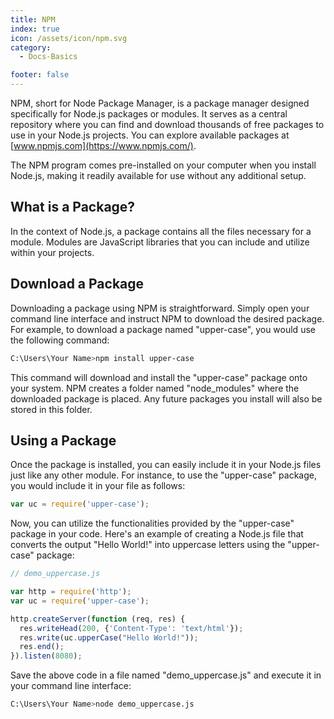 ```yaml
---
title: NPM
index: true
icon: /assets/icon/npm.svg
category:
  - Docs-Basics

footer: false
---
```


NPM, short for Node Package Manager, is a package manager designed specifically for Node.js packages or modules. It serves as a central repository where you can find and download thousands of free packages to use in your Node.js projects. You can explore available packages at [www.npmjs.com](https://www.npmjs.com/).

The NPM program comes pre-installed on your computer when you install Node.js, making it readily available for use without any additional setup.

## What is a Package?

In the context of Node.js, a package contains all the files necessary for a module. Modules are JavaScript libraries that you can include and utilize within your projects.

## Download a Package

Downloading a package using NPM is straightforward. Simply open your command line interface and instruct NPM to download the desired package. For example, to download a package named "upper-case", you would use the following command:

```bash
C:\Users\Your Name>npm install upper-case
```

This command will download and install the "upper-case" package onto your system. NPM creates a folder named "node_modules" where the downloaded package is placed. Any future packages you install will also be stored in this folder.

## Using a Package

Once the package is installed, you can easily include it in your Node.js files just like any other module. For instance, to use the "upper-case" package, you would include it in your file as follows:

```javascript
var uc = require('upper-case');
```

Now, you can utilize the functionalities provided by the "upper-case" package in your code. Here's an example of creating a Node.js file that converts the output "Hello World!" into uppercase letters using the "upper-case" package:

```javascript
// demo_uppercase.js

var http = require('http');
var uc = require('upper-case');

http.createServer(function (req, res) {
  res.writeHead(200, {'Content-Type': 'text/html'});
  res.write(uc.upperCase("Hello World!"));
  res.end();
}).listen(8080);
```

Save the above code in a file named "demo_uppercase.js" and execute it in your command line interface:

```bash
C:\Users\Your Name>node demo_uppercase.js
```

